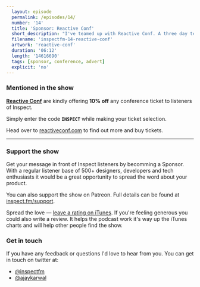 ```yaml
---
  layout: episode
  permalink: /episodes/14/
  number: '14'
  title: 'Sponsor: Reactive Conf'
  short_description: "I've teamed up with Reactive Conf. A three day tech conference about the future of development. Find out more about the show's first sponsor."
  filename: 'inspectfm-14-reactive-conf'
  artwork: 'reactive-conf'
  duration: '06:12'
  length: '14616690'
  tags: [sponsor, conference, advert]
  explicit: 'no'
---
```


### Mentioned in the show

**[Reactive Conf](https://reactiveconf.com/)** are kindly offering **10% off** any conference ticket to listeners of Inspect.

Simply enter the code **`INSPECT`** while making your ticket selection.

Head over to [reactiveconf.com](https://reactiveconf.com/) to find out more and buy tickets.

---

### Support the show

Get your message in front of Inspect listeners by becomming a Sponsor. With a regular listener base of 500+ designers, developers and tech enthusiasts it would be a great opportunity to spread the word about your product.

You can also support the show on Patreon. Full details can be found at [inspect.fm/support](http://inspect.fm/support/).

Spread the love &mdash; <a target="_blank" href="{{ site.feeds.itunes }}">leave a rating on iTunes</a>. If you're feeling generous you could also write a review. It helps the podcast work it's way up the iTunes charts and will help other people find the show.


### Get in touch

If you have any feedback or questions I'd love to hear from you. You can get in touch on twitter at:

- [@inspectfm](http://twitter.com/inspectfm)
- [@ajaykarwal](http://twitter.com/ajaykarwal)
